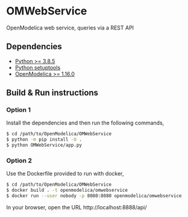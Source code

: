 # OMWebService
OpenModelica web service, queries via a REST API

## Dependencies

- [Python >= 3.8.5](https://www.python.org/)
- [Python setuptools](https://pypi.org/project/setuptools/)
- [OpenModelica >= 1.16.0](https://openmodelica.org)

## Build & Run instructions

### Option 1

Install the dependencies and then run the following commands,

```bash
$ cd /path/to/OpenModelica/OMWebService
$ python -m pip install -U .
$ python OMWebService/app.py
```

### Option 2

Use the Dockerfile provided to run with docker,

```bash
$ cd /path/to/OpenModelica/OMWebService
$ docker build . -t openmodelica/omwebservice
$ docker run --user nobody -p 8080:8080 openmodelica/omwebservice
```

In your browser, open the URL http://localhost:8888/api/
